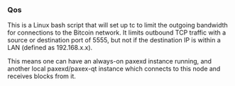 ### Qos ###

This is a Linux bash script that will set up tc to limit the outgoing bandwidth for connections to the Bitcoin network. It limits outbound TCP traffic with a source or destination port of 5555, but not if the destination IP is within a LAN (defined as 192.168.x.x).

This means one can have an always-on paxexd instance running, and another local paxexd/paxex-qt instance which connects to this node and receives blocks from it.
